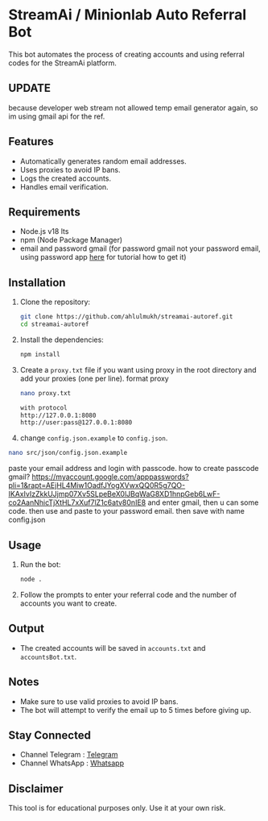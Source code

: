 # StreamAi / Minionlab Auto Referral Bot

This bot automates the process of creating accounts and using referral codes for the StreamAi platform.

## UPDATE

because developer web stream not allowed temp email generator again, so im using gmail api for the ref.

## Features

- Automatically generates random email addresses.
- Uses proxies to avoid IP bans.
- Logs the created accounts.
- Handles email verification.

## Requirements

- Node.js v18 lts
- npm (Node Package Manager)
- email and password gmail (for password gmail not your password email, using password app [here](https://www.youtube.com/watch?v=_rAoQeKpEtM) for tutorial how to get it)

## Installation

1. Clone the repository:

   ```sh
   git clone https://github.com/ahlulmukh/streamai-autoref.git
   cd streamai-autoref
   ```

2. Install the dependencies:

   ```sh
   npm install
   ```

3. Create a `proxy.txt` file if you want using proxy in the root directory and add your proxies (one per line).
   format proxy

   ```sh
   nano proxy.txt

   with protocol
   http://127.0.0.1:8080
   http://user:pass@127.0.0.1:8080
   ```

4. change `config.json.example` to `config.json`.

```sh
nano src/json/config.json.example
```
paste your email address and login with passcode.
how to create passcode gmail?
https://myaccount.google.com/apppasswords?pli=1&rapt=AEjHL4Miw1OadfJYogXVwxQQ0R5g7QO-IKAxIvIzZkkUJjmp07Xv5SLpeBeX0lJBqWaG8XD1hnpGeb6LwF-co2AanNhicTjXtHL7xXuf7lZ1c6atv80nIE8
and enter gmail, then u can some code.
then use and paste to your password email.
then save with name
config.json
## Usage

1. Run the bot:

   ```sh
   node .
   ```

2. Follow the prompts to enter your referral code and the number of accounts you want to create.

## Output

- The created accounts will be saved in `accounts.txt` and `accountsBot.txt`.

## Notes

- Make sure to use valid proxies to avoid IP bans.
- The bot will attempt to verify the email up to 5 times before giving up.

## Stay Connected

- Channel Telegram : [Telegram](https://t.me/elpuqus)
- Channel WhatsApp : [Whatsapp](https://whatsapp.com/channel/0029VavBRhGBqbrEF9vxal1R)

## Disclaimer

This tool is for educational purposes only. Use it at your own risk.
